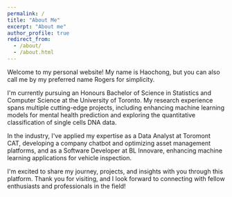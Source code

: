 ```yaml
---
permalink: /
title: "About Me"
excerpt: "About me"
author_profile: true
redirect_from: 
  - /about/
  - /about.html
---
```


Welcome to my personal website! My name is Haochong, but you can also call me by my preferred name Rogers for simplicity. 

I'm currently pursuing an Honours Bachelor of Science in Statistics and Computer Science at the University of Toronto. My research experience spans multiple cutting-edge projects, including enhancing machine learning models for mental health prediction and exploring the quantitative classification of single cells DNA data.

In the industry, I've applied my expertise as a Data Analyst at Toromont CAT, developing a company chatbot and optimizing asset management platforms, and as a Software Developer at BL Innovare, enhancing machine learning applications for vehicle inspection.

I'm excited to share my journey, projects, and insights with you through this platform. Thank you for visiting, and I look forward to connecting with fellow enthusiasts and professionals in the field!


